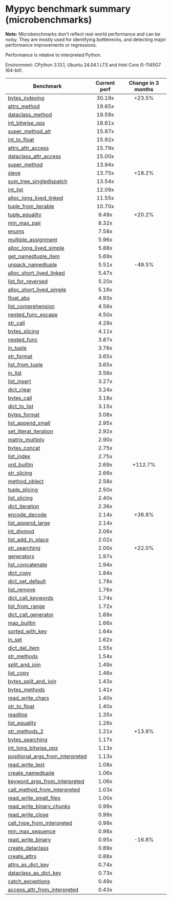 # Mypyc benchmark summary (microbenchmarks)

**Note:** Microbenchmarks don't reflect real-world performance and can be noisy.
           They are mostly used for identifying bottlenecks, and detecting major performance
           improvements or regressions.

Performance is relative to interpreted Python.

Environment: CPython 3.13.1, Ubuntu 24.04.1 LTS and Intel Core i5-1145G7 (64-bit).

| Benchmark | Current perf | Change in 3 months |
| --- | :---: | :---: |
| [bytes_indexing](benchmarks/bytes_indexing.md) | 30.19x | +23.5% |
| [attrs_method](benchmarks/attrs_method.md) | 19.65x |  |
| [dataclass_method](benchmarks/dataclass_method.md) | 19.59x |  |
| [int_bitwise_ops](benchmarks/int_bitwise_ops.md) | 18.61x |  |
| [super_method_alt](benchmarks/super_method_alt.md) | 15.97x |  |
| [int_to_float](benchmarks/int_to_float.md) | 15.92x |  |
| [attrs_attr_access](benchmarks/attrs_attr_access.md) | 15.79x |  |
| [dataclass_attr_access](benchmarks/dataclass_attr_access.md) | 15.00x |  |
| [super_method](benchmarks/super_method.md) | 13.94x |  |
| [sieve](benchmarks/sieve.md) | 13.75x | +18.2% |
| [sum_tree_singledispatch](benchmarks/sum_tree_singledispatch.md) | 13.54x |  |
| [int_list](benchmarks/int_list.md) | 12.09x |  |
| [alloc_long_lived_linked](benchmarks/alloc_long_lived_linked.md) | 11.55x |  |
| [tuple_from_iterable](benchmarks/tuple_from_iterable.md) | 10.70x |  |
| [tuple_equality](benchmarks/tuple_equality.md) | 9.49x | +20.2% |
| [min_max_pair](benchmarks/min_max_pair.md) | 8.32x |  |
| [enums](benchmarks/enums.md) | 7.58x |  |
| [multiple_assignment](benchmarks/multiple_assignment.md) | 5.96x |  |
| [alloc_long_lived_simple](benchmarks/alloc_long_lived_simple.md) | 5.88x |  |
| [get_namedtuple_item](benchmarks/get_namedtuple_item.md) | 5.69x |  |
| [unpack_namedtuple](benchmarks/unpack_namedtuple.md) | 5.51x | -49.5% |
| [alloc_short_lived_linked](benchmarks/alloc_short_lived_linked.md) | 5.47x |  |
| [list_for_reversed](benchmarks/list_for_reversed.md) | 5.20x |  |
| [alloc_short_lived_simple](benchmarks/alloc_short_lived_simple.md) | 5.16x |  |
| [float_abs](benchmarks/float_abs.md) | 4.93x |  |
| [list_comprehension](benchmarks/list_comprehension.md) | 4.56x |  |
| [nested_func_escape](benchmarks/nested_func_escape.md) | 4.50x |  |
| [str_call](benchmarks/str_call.md) | 4.29x |  |
| [bytes_slicing](benchmarks/bytes_slicing.md) | 4.11x |  |
| [nested_func](benchmarks/nested_func.md) | 3.87x |  |
| [in_tuple](benchmarks/in_tuple.md) | 3.76x |  |
| [str_format](benchmarks/str_format.md) | 3.65x |  |
| [list_from_tuple](benchmarks/list_from_tuple.md) | 3.65x |  |
| [in_list](benchmarks/in_list.md) | 3.56x |  |
| [list_insert](benchmarks/list_insert.md) | 3.27x |  |
| [dict_clear](benchmarks/dict_clear.md) | 3.24x |  |
| [bytes_call](benchmarks/bytes_call.md) | 3.18x |  |
| [dict_to_list](benchmarks/dict_to_list.md) | 3.15x |  |
| [bytes_format](benchmarks/bytes_format.md) | 3.08x |  |
| [list_append_small](benchmarks/list_append_small.md) | 2.95x |  |
| [set_literal_iteration](benchmarks/set_literal_iteration.md) | 2.92x |  |
| [matrix_multiply](benchmarks/matrix_multiply.md) | 2.90x |  |
| [bytes_concat](benchmarks/bytes_concat.md) | 2.75x |  |
| [list_index](benchmarks/list_index.md) | 2.75x |  |
| [ord_builtin](benchmarks/ord_builtin.md) | 2.69x | +112.7% |
| [str_slicing](benchmarks/str_slicing.md) | 2.66x |  |
| [method_object](benchmarks/method_object.md) | 2.58x |  |
| [tuple_slicing](benchmarks/tuple_slicing.md) | 2.50x |  |
| [list_slicing](benchmarks/list_slicing.md) | 2.40x |  |
| [dict_iteration](benchmarks/dict_iteration.md) | 2.36x |  |
| [encode_decode](benchmarks/encode_decode.md) | 2.14x | +36.8% |
| [list_append_large](benchmarks/list_append_large.md) | 2.14x |  |
| [int_divmod](benchmarks/int_divmod.md) | 2.06x |  |
| [list_add_in_place](benchmarks/list_add_in_place.md) | 2.02x |  |
| [str_searching](benchmarks/str_searching.md) | 2.00x | +22.0% |
| [generators](benchmarks/generators.md) | 1.97x |  |
| [list_concatenate](benchmarks/list_concatenate.md) | 1.94x |  |
| [dict_copy](benchmarks/dict_copy.md) | 1.84x |  |
| [dict_set_default](benchmarks/dict_set_default.md) | 1.78x |  |
| [list_remove](benchmarks/list_remove.md) | 1.76x |  |
| [dict_call_keywords](benchmarks/dict_call_keywords.md) | 1.74x |  |
| [list_from_range](benchmarks/list_from_range.md) | 1.72x |  |
| [dict_call_generator](benchmarks/dict_call_generator.md) | 1.69x |  |
| [map_builtin](benchmarks/map_builtin.md) | 1.66x |  |
| [sorted_with_key](benchmarks/sorted_with_key.md) | 1.64x |  |
| [in_set](benchmarks/in_set.md) | 1.62x |  |
| [dict_del_item](benchmarks/dict_del_item.md) | 1.55x |  |
| [str_methods](benchmarks/str_methods.md) | 1.54x |  |
| [split_and_join](benchmarks/split_and_join.md) | 1.49x |  |
| [list_copy](benchmarks/list_copy.md) | 1.46x |  |
| [bytes_split_and_join](benchmarks/bytes_split_and_join.md) | 1.43x |  |
| [bytes_methods](benchmarks/bytes_methods.md) | 1.41x |  |
| [read_write_chars](benchmarks/read_write_chars.md) | 1.40x |  |
| [str_to_float](benchmarks/str_to_float.md) | 1.40x |  |
| [readline](benchmarks/readline.md) | 1.35x |  |
| [list_equality](benchmarks/list_equality.md) | 1.26x |  |
| [str_methods_2](benchmarks/str_methods_2.md) | 1.21x | +13.8% |
| [bytes_searching](benchmarks/bytes_searching.md) | 1.17x |  |
| [int_long_bitwise_ops](benchmarks/int_long_bitwise_ops.md) | 1.13x |  |
| [positional_args_from_interpreted](benchmarks/positional_args_from_interpreted.md) | 1.13x |  |
| [read_write_text](benchmarks/read_write_text.md) | 1.08x |  |
| [create_namedtuple](benchmarks/create_namedtuple.md) | 1.06x |  |
| [keyword_args_from_interpreted](benchmarks/keyword_args_from_interpreted.md) | 1.06x |  |
| [call_method_from_interpreted](benchmarks/call_method_from_interpreted.md) | 1.03x |  |
| [read_write_small_files](benchmarks/read_write_small_files.md) | 1.00x |  |
| [read_write_binary_chunks](benchmarks/read_write_binary_chunks.md) | 0.99x |  |
| [read_write_close](benchmarks/read_write_close.md) | 0.99x |  |
| [call_type_from_interpreted](benchmarks/call_type_from_interpreted.md) | 0.99x |  |
| [min_max_sequence](benchmarks/min_max_sequence.md) | 0.98x |  |
| [read_write_binary](benchmarks/read_write_binary.md) | 0.95x | -16.8% |
| [create_dataclass](benchmarks/create_dataclass.md) | 0.89x |  |
| [create_attrs](benchmarks/create_attrs.md) | 0.88x |  |
| [attrs_as_dict_key](benchmarks/attrs_as_dict_key.md) | 0.74x |  |
| [dataclass_as_dict_key](benchmarks/dataclass_as_dict_key.md) | 0.73x |  |
| [catch_exceptions](benchmarks/catch_exceptions.md) | 0.49x |  |
| [access_attr_from_interpreted](benchmarks/access_attr_from_interpreted.md) | 0.43x |  |
